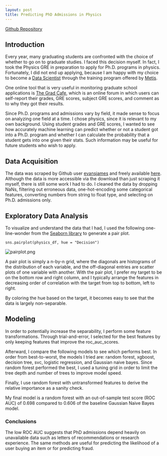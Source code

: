 ```yaml
---
layout: post
title: Predicting PhD Admissions in Physics
---
```


[Github Repository](https://github.com/harrisonized/predicting-physics-phd-admissions-classification)



## Introduction

Every year, many graduating students are confronted with the choice of whether to go on to graduate studies. I faced this decision myself. In fact, I took the Physics GRE in preparation to apply for Ph.D. programs in physics. Fortunately, I did not end up applying, because I am happy with my choice to become a [Data Scientist](https://www.linkedin.com/in/harrisonized/) through the training program offered by [Metis](https://www.thisismetis.com/).

One online tool that is very useful in monitoring graduate school applications is [The Grad Cafe](https://www.thegradcafe.com/), which is an online forum in which users can self-report their grades, GRE scores, subject GRE scores, and comment as to why they got their results.

Since Ph.D. programs and admissions vary by field, it made sense to focus on analyzing one field at a time. I chose physics, since it is relevant to my own background. Using student grades and GRE scores, I wanted to see how accurately machine learning can predict whether or not a student got into a Ph.D. program and whether I can calculate the probability that a student gets into one given their stats. Such information may be useful for future students who wish to apply.



## Data Acquisition

The data was scraped by Github user [evansjames](https://github.com/evansrjames/) and freely available [here](https://github.com/evansrjames/gradcafe-admissions-data). Although the data is more accessible via the download than just scraping it myself, there is still some work I had to do. I cleaned the data by dropping NaNs, filtering out erroneous data, one-hot-encoding some categorical features, converting numbers from string to float type, and selecting on Ph.D. admissions only. 



## **Exploratory Data Analysis**

To visualize and understand the data that I had, I used the following one-line-wonder from the [Seaborn library](https://seaborn.pydata.org/) to generate a pair plot.

```
sns.pairplot(physics_df, hue = "Decision")
```

![pairplot.png](https://github.com/harrisonized/gradcafe-physics/blob/master/figures/pairplot.png?raw=true)



A pair plot is simply a n-by-n grid, where the diagonals are histograms of the distribution of each variable, and the off-diagonal entries are scatter plots of one variable with another. With the pair plot, I prefer my target to be on the bottom row and right column, and I typically arrange the features in decreasing order of correlation with the target from top to bottom, left to right.

By coloring the hue based on the target, it becomes easy to see that the data is largely non-separable.



## Modeling

In order to potentially increase the separability, I perform some feature transformations. Through trial-and-error, I selected for the best features by only keeping features that improve the roc_auc_scores.

Afterward, I compare the following models to see which performs best. In order from best-to-worst, the models I tried are: random forest, xgboost, decision tree, svc, logistic regression, and Gaussian naive bayes.  Since random forest performed the best, I used a tuning grid in order to limit the tree depth and number of trees to improve model speed.

Finally, I use random forest with untransformed features to derive the relative importance as a sanity check.

My final model is a random forest with an out-of-sample test score (ROC AUC) of 0.698 compared to 0.606 of the baseline Gaussian Naive Bayes model. 



### Conclusions

The low ROC AUC suggests that PhD admissions depend heavily on unavailable data such as letters of recommendations or research experience. The same methods are useful for predicting the likelihood of a user buying an item or for predicting fraud.